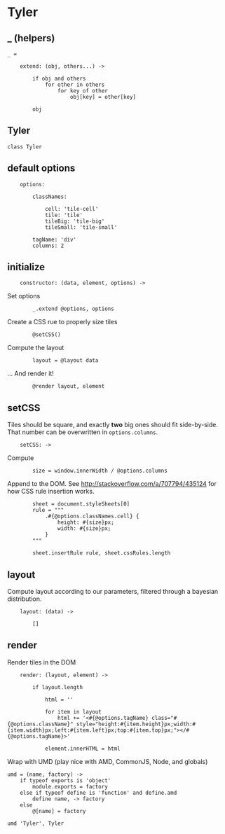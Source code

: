 
# Tyler

## _ (helpers)

	_ =

		extend: (obj, others...) ->

			if obj and others
				for other in others
					for key of other
						obj[key] = other[key]

			obj

## Tyler

	class Tyler

## default options

		options:

			classNames:

				cell: 'tile-cell'
				tile: 'tile'
				tileBig: 'tile-big'
				tileSmall: 'tile-small'

			tagName: 'div'
			columns: 2

## initialize

		constructor: (data, element, options) ->

Set options

			_.extend @options, options

Create a CSS rue to properly size tiles

			@setCSS()

Compute the layout

			layout = @layout data

... And render it!

			@render layout, element

## setCSS

Tiles should be square, and exactly **two** big ones should fit side-by-side. That number can be overwritten in `options.columns`.

		setCSS: ->

Compute 

			size = window.innerWidth / @options.columns

Append to the DOM. See http://stackoverflow.com/a/707794/435124 for how CSS rule insertion works.

			sheet = document.styleSheets[0]
			rule = """
				.#{@options.classNames.cell} {
					height: #{size}px;
					width: #{size}px;
				}
			"""
			
			sheet.insertRule rule, sheet.cssRules.length

## layout
Compute layout according to our parameters, filtered through a bayesian distribution.

		layout: (data) ->

			[]

## render
Render tiles in the DOM

		render: (layout, element) ->

			if layout.length

				html = ''

				for item in layout
					html += '<#{@options.tagName} class="#{@options.className}" style="height:#{item.height}px;width:#{item.width}px;left:#{item.left}px;top:#{item.top}px;"></#{@options.tagName}>'

				element.innerHTML = html

Wrap with UMD (play nice with AMD, CommonJS, Node, and globals)

	umd = (name, factory) ->
		if typeof exports is 'object'
			module.exports = factory
		else if typeof define is 'function' and define.amd
			define name, -> factory
		else
			@[name] = factory

	umd 'Tyler', Tyler